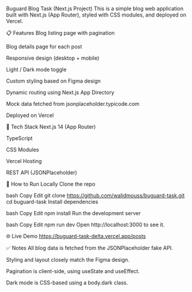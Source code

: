 Buguard Blog Task (Next.js Project)
This is a simple blog web application built with Next.js (App Router), styled with CSS modules, and deployed on Vercel.

📋 Features
Blog listing page with pagination

Blog details page for each post

Responsive design (desktop + mobile)

Light / Dark mode toggle

Custom styling based on Figma design

Dynamic routing using Next.js App Directory

Mock data fetched from jsonplaceholder.typicode.com

Deployed on Vercel

🧱 Tech Stack
Next.js 14 (App Router)

TypeScript

CSS Modules

Vercel Hosting

REST API (JSONPlaceholder)

🚀 How to Run Locally
Clone the repo

bash
Copy
Edit
git clone https://github.com/walidmouss/buguard-task.git
cd buguard-task
Install dependencies

bash
Copy
Edit
npm install
Run the development server

bash
Copy
Edit
npm run dev
Open http://localhost:3000 to see it.

🌐 Live Demo
https://buguard-task-delta.vercel.app/posts

✅ Notes
All blog data is fetched from the JSONPlaceholder fake API.

Styling and layout closely match the Figma design.

Pagination is client-side, using useState and useEffect.

Dark mode is CSS-based using a body.dark class.
